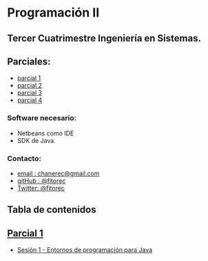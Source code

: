 Programación II
====================================================

## Tercer Cuatrimestre Ingeniería en Sistemas.

## Parciales:
 - [parcial 1](./parcial01/)
 - [parcial 2](./parcial-2/)
 - [parcial 3](./parcial-3/)
 - [parcial 4](./parcial-4/)


### Software necesario:

 - Netbeans como IDE
 - SDK de Java.

### Contacto:
 - [email  : chanerec@gmail.com](mailto:chanerec@gmail.com)
 - [gitHub : @fitorec](https://github.com/fitorec)
 - [Twitter: @fitorec](https://twitter.com/fitorec)


## Tabla de contenidos

## [Parcial 1](./#!/parcial01)
 - [Sesión 1 - Entornos de programación para Java](./parcial01/sesion01/index.html)
